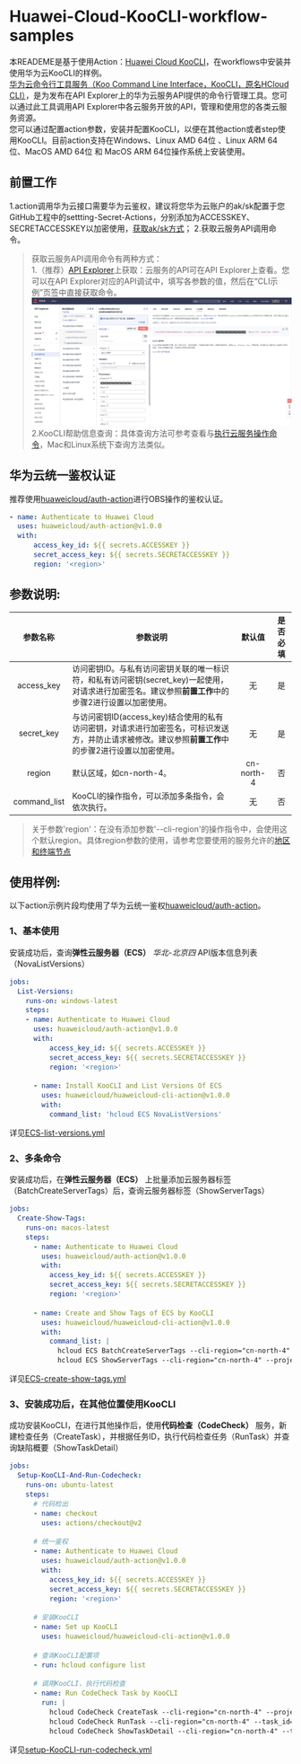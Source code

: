 # Huawei-Cloud-KooCLI-workflow-samples
本READEME是基于使用Action：[Huawei Cloud KooCLI](https://github.com/huaweicloud/huaweicloud-cli-action)，在workflows中安装并使用华为云KooCLI的样例。  
[华为云命令行工具服务（Koo Command Line Interface，KooCLI，原名HCloud CLI）](https://support.huaweicloud.com/productdesc-hcli/hcli_01.html)，是为发布在API Explorer上的华为云服务API提供的命令行管理工具。您可以通过此工具调用API Explorer中各云服务开放的API，管理和使用您的各类云服务资源。  
您可以通过配置action参数，安装并配置KooCLI，以便在其他action或者step使用KooCLI。目前action支持在Windows、Linux AMD 64位 、Linux ARM 64位、MacOS AMD 64位 和 MacOS ARM 64位操作系统上安装使用。

## **前置工作**
1.action调用华为云接口需要华为云鉴权，建议将您华为云账户的ak/sk配置于您GitHub工程中的settting-Secret-Actions，分别添加为ACCESSKEY、SECRETACCESSKEY以加密使用，[获取ak/sk方式](https://support.huaweicloud.com/api-obs/obs_04_0116.html)；
2.获取云服务API调用命令。
> 获取云服务API调用命令有两种方式：  
1.（推荐）[API Explorer](https://apiexplorer.developer.huaweicloud.com/apiexplorer/overview)上获取：云服务的API可在API Explorer上查看。您可以在API Explorer对应的API调试中，填写各参数的值，然后在“CLI示例”页签中直接获取命令。
![图一](./imgs/APIExplorer-CLI-examp.png)
2.KooCLI帮助信息查询：具体查询方法可参考查看与[执行云服务操作命令](https://support.huaweicloud.com/qs-hcli/hcli_02_005.html)，Mac和Linux系统下查询方法类似。

## **华为云统一鉴权认证**
推荐使用[huaweicloud/auth-action](https://github.com/huaweicloud/auth-action)进行OBS操作的鉴权认证。
```yaml
- name: Authenticate to Huawei Cloud
  uses: huaweicloud/auth-action@v1.0.0
  with: 
      access_key_id: ${{ secrets.ACCESSKEY }} 
      secret_access_key: ${{ secrets.SECRETACCESSKEY }}
      region: '<region>'
```

## **参数说明:**
|  参数名称  |  参数说明  |  默认值  |  是否必填  |
|  :----:  |  ----  |  :----: |  :----:  |
| access_key  | 访问密钥ID。与私有访问密钥关联的唯一标识符，和私有访问密钥(secret_key)一起使用，对请求进行加密签名。建议参照**前置工作**中的步骤2进行设置以加密使用。 |  无  |  是  |
| secret_key  | 与访问密钥ID(access_key)结合使用的私有访问密钥，对请求进行加密签名，可标识发送方，并防止请求被修改。建议参照**前置工作**中的步骤2进行设置以加密使用。 |  无  |  是  |
| region  | 默认区域，如cn-north-4。 |  cn-north-4  |  否  |
| command_list | KooCLI的操作指令，可以添加多条指令，会依次执行。 | 无 | 否 |
> 关于参数'region'：在没有添加参数'--cli-region'的操作指令中，会使用这个默认region。具体region参数的使用，请参考您要使用的服务允许的[地区和终端节点](https://developer.huaweicloud.com/endpoint)

## **使用样例:**
以下action示例片段均使用了华为云统一鉴权[huaweicloud/auth-action](https://github.com/huaweicloud/auth-action)。 
### 1、基本使用
安装成功后，查询**弹性云服务器（ECS）** *华北-北京四* API版本信息列表（NovaListVersions）
```yaml
jobs:
  List-Versions:
    runs-on: windows-latest
    steps:
    - name: Authenticate to Huawei Cloud
      uses: huaweicloud/auth-action@v1.0.0
      with: 
          access_key_id: ${{ secrets.ACCESSKEY }} 
          secret_access_key: ${{ secrets.SECRETACCESSKEY }}
          region: '<region>'

      - name: Install KooCLI and List Versions Of ECS
        uses: huaweicloud/huaweicloud-cli-action@v1.0.0
        with:
          command_list: 'hcloud ECS NovaListVersions'
```
详见[ECS-list-versions.yml](./.github/workflows/ECS-list-versions.yml)  
### 2、多条命令
安装成功后，在**弹性云服务器（ECS）** 上批量添加云服务器标签（BatchCreateServerTags）后，查询云服务器标签（ShowServerTags）
```yaml
jobs:
  Create-Show-Tags:
    runs-on: macos-latest
    steps:
      - name: Authenticate to Huawei Cloud
        uses: huaweicloud/auth-action@v1.0.0
        with: 
          access_key_id: ${{ secrets.ACCESSKEY }} 
          secret_access_key: ${{ secrets.SECRETACCESSKEY }}
          region: '<region>'

      - name: Create and Show Tags of ECS by KooCLI
        uses: huaweicloud/huaweicloud-cli-action@v1.0.0
        with:
          command_list: |
            hcloud ECS BatchCreateServerTags --cli-region="cn-north-4" --project_id="0*******************b" --server_id="123" --action="create" --tags.1.value="value" --tags.1.key="key"
            hcloud ECS ShowServerTags --cli-region="cn-north-4" --project_id="0*******************b" --server_id="123"
```
详见[ECS-create-show-tags.yml](./.github/workflows/ECS-create-show-tags.yml)  
### 3、安装成功后，在其他位置使用KooCLI
成功安装KooCLI，在进行其他操作后，使用**代码检查（CodeCheck）** 服务，新建检查任务（CreateTask），并根据任务ID，执行代码检查任务（RunTask）并查询缺陷概要（ShowTaskDetail）
```yaml
jobs:
  Setup-KooCLI-And-Run-Codecheck:
    runs-on: ubuntu-latest
    steps:
      # 代码检出
      - name: checkout
        uses: actions/checkout@v2

      # 统一鉴权
      - name: Authenticate to Huawei Cloud
        uses: huaweicloud/auth-action@v1.0.0
        with: 
          access_key_id: ${{ secrets.ACCESSKEY }} 
          secret_access_key: ${{ secrets.SECRETACCESSKEY }}
          region: '<region>'

      # 安装KooCLI
      - name: Set up KooCLI
        uses: huaweicloud/huaweicloud-cli-action@v1.0.0

      # 查询KooCLI配置项
      - run: hcloud configure list
          
      # 调用KooCLI，执行代码检查
      - name: Run CodeCheck Task by KooCLI
        run: |
          hcloud CodeCheck CreateTask --cli-region="cn-north-4" --project_id="your_project_id" --rule_sets.1.language="rule_language" --git_branch="your_branch" --language.1="your_language" --git_url="your_repository_url"
          hcloud CodeCheck RunTask --cli-region="cn-north-4" --task_id="your_codecheck_task_id"
          hcloud CodeCheck ShowTaskDetail --cli-region="cn-north-4" --task_id="your_codecheck_task_id"
```
详见[setup-KooCLI-run-codecheck.yml](./.github/workflows/setup-KooCLI-run-codecheck.yml) 